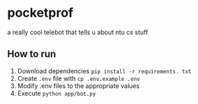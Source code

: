 # pocketprof
a really cool telebot that tells u about ntu cs stuff

## How to run
1. Download dependencies `pip install -r requirements. txt`
2. Create `.env` file with `cp .env.example .env`
3. Modify .env files to the appropriate values
4. Execute `python app/bot.py`